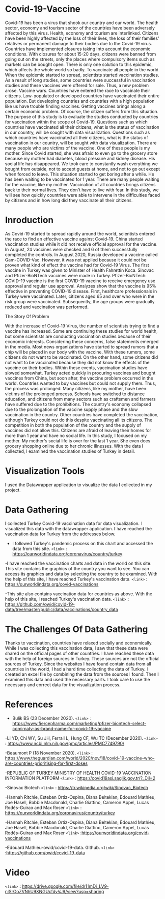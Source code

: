 # Covid-19-Vaccine
Covid-19 has been a virus that shook our country and our world. The health sector, economy and tourism sector of the countries have been adversely affected by this virus. Health, economy and tourism are interlinked. Citizens have been highly affected by the loss of their lives, the loss of their families' relatives or permanent damage to their bodies due to the Covid-19 virus. Countries have implemented closures taking into account the economic conditions. With closures for about 15-20 days, citizens were banned from going out on the streets, only the places where compulsory items such as markets can be bought open. There is only one solution to this epidemic, which affects the whole world so badly. To vaccinate all people in the world. When the epidemic started to spread, scientists started vaccination studies. As a result of long studies, some countries were successful in vaccination studies and these vaccines were offered for sale. Thus, a new problem arose. Vaccine wars. Countries have entered the race to vaccinate their citizens. Low-populated or developed countries have vaccinated their entire population. But developing countries and countries with a high population like us have trouble finding vaccines. Getting vaccines brings along a certain economic problem. Of course, the citizen suffers from this situation. The purpose of this study is to evaluate the studies conducted by countries for vaccination within the scope of Covid-19. Questions such as which countries have vaccinated all their citizens, what is the status of vaccination in our country, will be sought with data visualization. Questions such as which countries have vaccinated all their citizens, what is the status of vaccination in our country, will be sought with data visualization. There are many people who are victims of the vaccine. One of these people is my mother. Since Covid started, she was afraid to even go to the grocery store because my mother had diabetes, blood pressure and kidney disease. His social life has disappeared. We took care to constantly wash everything we bought from outside, not to accept guests at home, and not to go out except when forced to leave. This situation started to get boring after a while. He has been waiting to be vaccinated for 1 year. There are many people waiting for the vaccine, like my mother. Vaccination of all countries brings citizens back to their normal lives. They don't have to live with fear. In this study, we will see how quickly countries were able to intervene in the difficulties faced by citizens and in how long did they vaccinate all their citizens.
# Inroduction
As Covid-19 started to spread rapidly around the world, scientists entered the race to find an effective vaccine against Covid-19. China started vaccination studies while it did not receive official approval for the vaccine. In August, 24 vaccines were checked and 6 of them successfully completed the controls. In August 2020, Russia developed a vaccine called Gam-COVID-Vac. However, it was not applied because it could not be proven what kind of effect the vaccine had for Covid-19 Virus. The first vaccine in Turkey was given to Minister of Health Fahrettin Koca. Sinovac and Pfizer-BioNTech vaccines were made in Turkey. Pfizer-BioNTech COVID-19 vaccine is the first COVID-19 vaccine to receive emergency use approval and regular use approval. Analyzes show that the vaccine is 95% effective in preventing COVID-19 disease. First, healthcare professionals in Turkey were vaccinated. Later, citizens aged 65 and over who were in the risk group were vaccinated. Subsequently, the age groups were gradually reduced and vaccination was performed.

The Story Of Problem

With the increase of Covid-19 Virus, the number of scientists trying to find a vaccine has increased. Some are continuing these studies for world health, but some scientists are conducting vaccination studies because of their economic interests. Considering these concerns, false statements emerged in the media. Most news organizations have started to spread rumors that a chip will be placed in our body with the vaccine. With these rumors, some citizens do not want to be vaccinated. On the other hand, some citizens did not want to be vaccinated because they did not know the effects of the vaccine on their bodies. Within these events, vaccination studies have slowed somewhat. Turkey acted quickly in procuring vaccines and bought vaccines from China, but soon after, the vaccine problem occurred in the world. Countries wanted to buy vaccines but could not supply them. Thus, the process was prolonged. Many citizens, like my mother, have been victims of the prolonged process. Schools have switched to distance education, and citizens from many sectors such as craftsmen and farmers have suffered due to the prohibitions. The country's economy collapsed due to the prolongation of the vaccine supply phase and the slow vaccination in the country. Other countries have completed the vaccination, although Turkey could not do this despite vaccinating all its citizens. The competition in both the population of the country and the supply of vaccines did not allow this. Citizens are afraid of leaving their homes for more than 1 year and have no social life. In this study, I focused on my mother. My mother's social life is over for the last 1 year. She even does grocery shopping online due to her chronic illnesses. With the data I collected, I examined the vaccination studies of Turkey in detail.

# Visualization Tools

I used the Datawrapper application to visualize the data I collected in my project.

# Data Gathering

I collected Turkey Covid-19 vaccination data for data visualization. I visualized this data with the datawrapper application. I have reached the vaccination data for Turkey from the addresses below.

- I followed Turkey's pandemic process on this chart and accessed the data from this site.
`<link>` : <https://ourworldindata.org/coronavirus/country/turkey>

-I have reached the vaccination charts and data in the world on this site. This site contains the graphics of the country you want to see. You can access its graphics and data by selecting the country to be examined. With the help of this site, I have reached Turkey's vaccination data.
`<link>` : <https://ourworldindata.org/covid-vaccinations>

-This site also contains vaccination data for countries as above. With the help of this site, I reached Turkey's vaccination data.
`<link>` : <https://github.com/owid/covid-19-data/tree/master/public/data/vaccinations/country_data>

# The Challenges Of Data Gathering

Thanks to vaccination, countries have relaxed socially and economically. While I was collecting this vaccination data, I saw that these data were shared on the official pages of other countries. I have reached these data with the help of foreign sources in Turkey. These sources are not the official sources of Turkey. Since the websites I have found contain data from all countries in the world, I had a hard time collecting the data of Turkey. I created an excel file by combining the data from the sources I found. Then I examined this data and used the necessary parts. I took care to use the necessary and correct data for the visualization process.

# References

- Bulik BS (23 December 2020).
`<link>` : <https://www.fiercepharma.com/marketing/pfizer-biontech-select-comirnaty-as-brand-name-for-covid-19-vaccine>

-Li YD, Chi WY, Su JH, Ferrall L, Hung CF, Wu TC (December 2020).
`<link>` : <https://www.ncbi.nlm.nih.gov/pmc/articles/PMC7749790/>

-Beaumont P (18 November 2020).
`<link>` : <https://www.theguardian.com/world/2020/nov/18/covid-19-vaccine-who-are-countries-prioritising-for-first-doses>

-REPUBLIC OF TURKEY MINISTRY OF HEALTH COVID-19 VACCINATION INFORMATION PLATFORM
`<link>` : <https://covid19asi.saglik.gov.tr/?_Dil=2>

-Sinovac Biotech
`<link>` : <https://tr.wikipedia.org/wiki/Sinovac_Biotech>

-Hannah Ritchie, Esteban Ortiz-Ospina, Diana Beltekian, Edouard Mathieu, Joe Hasell, Bobbie Macdonald, Charlie Giattino, Cameron Appel, Lucas Rodés-Guirao and Max Roser
`<link>` : <https://ourworldindata.org/coronavirus/country/turkey>

-Hannah Ritchie, Esteban Ortiz-Ospina, Diana Beltekian, Edouard Mathieu, Joe Hasell, Bobbie Macdonald, Charlie Giattino, Cameron Appel, Lucas Rodés-Guirao and Max Roser
`<link>` :<https://ourworldindata.org/covid-vaccinations>

-Edouard Mathieu-owid/covid-19-data. Github.
`<link>` :<https://github.com/owid/covid-19-data>

# Video
`<link>` : <https://drive.google.com/file/d/11mDi_LV9-nlSrOoZVNhU9XNGUcfdyVJ9/view?usp=sharing>

